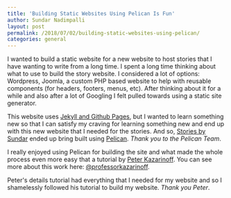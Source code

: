 ```yaml
---
title: 'Building Static Websites Using Pelican Is Fun'
author: Sundar Nadimpalli
layout: post
permalink: /2018/07/02/building-static-websites-using-pelican/
categories: general
---
```


I wanted to build a static website for a new website to host stories that I have wanting to write from a long time. I spent a long time thinking about what to use to build the story website. I considered a lot of options: Wordpress, Joomla, a custom PHP based website to help with reusable components (for headers, footers, menus, etc). After thinking about it for a while and also after a lot of Googling I felt pulled towards using a static site generator. 

This website uses [Jekyll and Github Pages](https://help.github.com/articles/using-jekyll-as-a-static-site-generator-with-github-pages/), but I wanted to learn something new so that I can satisfy my craving for learning something new and end up with this new website that I needed for the stories. And so, [Stories by Sundar](http://stories.sundarnadimpalli.com) ended up bring built using [Pelican](https://blog.getpelican.com/). _Thank you to the Pelican Team_.

I really enjoyed using Pelican for building the site and what made the whole process even more easy that a tutorial by [Peter Kazarinoff](http://pythonforundergradengineers.com/pages/about.html). You can see more about this work here: [@professorkazarinoff](https://github.com/professorkazarinoff).

Peter's details tutorial had everything that I needed for my website and so I shamelessly followed his tutorial to build my website. _Thank you Peter_.

